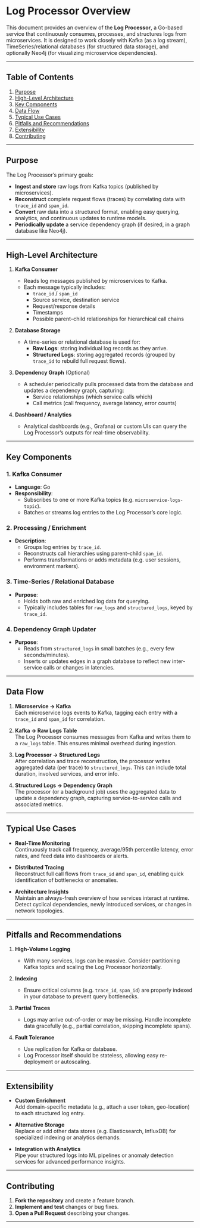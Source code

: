 # Log Processor Overview

This document provides an overview of the **Log Processor**, a Go-based service that continuously consumes, processes, and structures logs from microservices. It is designed to work closely with Kafka (as a log stream), TimeSeries/relational databases (for structured data storage), and optionally Neo4j (for visualizing microservice dependencies).

---

## Table of Contents

1. [Purpose](#purpose)  
2. [High-Level Architecture](#high-level-architecture)  
3. [Key Components](#key-components)  
4. [Data Flow](#data-flow)  
5. [Typical Use Cases](#typical-use-cases)  
6. [Pitfalls and Recommendations](#pitfalls-and-recommendations)  
7. [Extensibility](#extensibility)  
8. [Contributing](#contributing)  

---

## Purpose

The Log Processor’s primary goals:

- **Ingest and store** raw logs from Kafka topics (published by microservices).
- **Reconstruct** complete request flows (traces) by correlating data with `trace_id` and `span_id`.
- **Convert** raw data into a structured format, enabling easy querying, analytics, and continuous updates to runtime models.
- **Periodically update** a service dependency graph (if desired, in a graph database like Neo4j).

---

## High-Level Architecture

1. **Kafka Consumer**  
   - Reads log messages published by microservices to Kafka.  
   - Each message typically includes:
     - `trace_id` / `span_id`
     - Source service, destination service
     - Request/response details
     - Timestamps
     - Possible parent–child relationships for hierarchical call chains

2. **Database Storage**  
   - A time-series or relational database is used for:
     - **Raw Logs**: storing individual log records as they arrive.
     - **Structured Logs**: storing aggregated records (grouped by `trace_id` to rebuild full request flows).

3. **Dependency Graph** (Optional)  
   - A scheduler periodically pulls processed data from the database and updates a dependency graph, capturing:
     - Service relationships (which service calls which)
     - Call metrics (call frequency, average latency, error counts)

4. **Dashboard / Analytics**  
   - Analytical dashboards (e.g., Grafana) or custom UIs can query the Log Processor’s outputs for real-time observability.

---

## Key Components

### 1. Kafka Consumer
- **Language**: Go  
- **Responsibility**:  
  - Subscribes to one or more Kafka topics (e.g. `microservice-logs-topic`).
  - Batches or streams log entries to the Log Processor’s core logic.

### 2. Processing / Enrichment
- **Description**:  
  - Groups log entries by `trace_id`.
  - Reconstructs call hierarchies using parent–child `span_id`.
  - Performs transformations or adds metadata (e.g. user sessions, environment markers).

### 3. Time-Series / Relational Database
- **Purpose**:  
  - Holds both raw and enriched log data for querying.
  - Typically includes tables for `raw_logs` and `structured_logs`, keyed by `trace_id`.

### 4. Dependency Graph Updater
- **Purpose**:  
  - Reads from `structured_logs` in small batches (e.g., every few seconds/minutes).
  - Inserts or updates edges in a graph database to reflect new inter-service calls or changes in latencies.

---

## Data Flow

1. **Microservice -> Kafka**  
   Each microservice logs events to Kafka, tagging each entry with a `trace_id` and `span_id` for correlation.

2. **Kafka -> Raw Logs Table**  
   The Log Processor consumes messages from Kafka and writes them to a `raw_logs` table. This ensures minimal overhead during ingestion.

3. **Log Processor -> Structured Logs**  
   After correlation and trace reconstruction, the processor writes aggregated data (per trace) to `structured_logs`. This can include total duration, involved services, and error info.

4. **Structured Logs -> Dependency Graph**  
   The processor (or a background job) uses the aggregated data to update a dependency graph, capturing service-to-service calls and associated metrics.

---

## Typical Use Cases

- **Real-Time Monitoring**  
  Continuously track call frequency, average/95th percentile latency, error rates, and feed data into dashboards or alerts.

- **Distributed Tracing**  
  Reconstruct full call flows from `trace_id` and `span_id`, enabling quick identification of bottlenecks or anomalies.

- **Architecture Insights**  
  Maintain an always-fresh overview of how services interact at runtime. Detect cyclical dependencies, newly introduced services, or changes in network topologies.

---

## Pitfalls and Recommendations

1. **High-Volume Logging**  
   - With many services, logs can be massive. Consider partitioning Kafka topics and scaling the Log Processor horizontally.

2. **Indexing**  
   - Ensure critical columns (e.g. `trace_id`, `span_id`) are properly indexed in your database to prevent query bottlenecks.

3. **Partial Traces**  
   - Logs may arrive out-of-order or may be missing. Handle incomplete data gracefully (e.g., partial correlation, skipping incomplete spans).

4. **Fault Tolerance**  
   - Use replication for Kafka or database.  
   - Log Processor itself should be stateless, allowing easy re-deployment or autoscaling.

---

## Extensibility

- **Custom Enrichment**  
  Add domain-specific metadata (e.g., attach a user token, geo-location) to each structured log entry.

- **Alternative Storage**  
  Replace or add other data stores (e.g. Elasticsearch, InfluxDB) for specialized indexing or analytics demands.

- **Integration with Analytics**  
  Pipe your structured logs into ML pipelines or anomaly detection services for advanced performance insights.

---

## Contributing

1. **Fork the repository** and create a feature branch.
2. **Implement and test** changes or bug fixes.
3. **Open a Pull Request** describing your changes.

---
